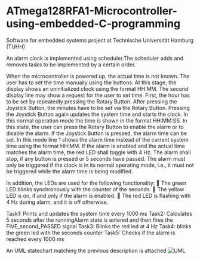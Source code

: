 # ATmega128RFA1-Microcontroller-using-embedded-C-programming
Software for embedded systems project at Technische Universität Hamburg (TUHH) 

An alarm clock is implemented using scheduler.The scheduler adds and removes tasks to be implemented by a certain order.

When the microcontroller is powered up, the actual time is not known. The user has to set the time
manually using the buttons. At this stage, the display shows an uninitialized clock using the format
HH:MM. The second display line may show a request for the user to set time. First, the hour has to be
set by repeatedly pressing the Rotary Button. After pressing the Joystick Button, the minutes have to
be set via the Rotary Button. Pressing the Joystick Button again updates the system time and starts the
clock. In this normal operation mode the time is shown in the format HH:MM:SS. In this state, the user
can press the Rotary Button to enable the alarm or to disable the alarm. If the Joystick Button is pressed,
the alarm time can be set. In this mode line 1 shows the alarm time instead of the current system time
using the format HH:MM. If the alarm is enabled and the actual time matches the alarm time, the red
LED shall toggle with 4 Hz. The alarm shall stop, if any button is pressed or 5 seconds have passed. The
alarm must only be triggered if the clock is in its normal operating mode, i.e., it must not be triggered
while the alarm time is being modified.

In addition, the LEDs are used for the following functionality:
 The green LED blinks synchronously with the counter of the seconds.
 The yellow LED is on, if and only if the alarm is enabled.
 The red LED is flashing with 4 Hz during alarm, and it is off otherwise.

Task1: Prints and updates the system time every 1000 ms
Task2: Calculates 5 seconds after the runningAlarm state is entered and then fires the FIVE_second_PASSED signal
Task3: Blinks the red led at 4 Hz
Task4: blinks the green led with the seconds counter
Task5: Checks if the alarm is reached every 1000 ms

An UML statechart matching the previous description is attached 
![UML](https://user-images.githubusercontent.com/18249455/149311987-60a7a552-234d-4d47-95d1-dd8a6197242f.JPG)
